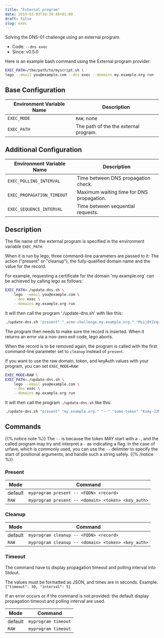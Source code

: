 ```yaml
---
title: "External program"
date: 2019-03-03T16:39:46+01:00
draft: false
slug: exec
---
```


<!-- THIS DOCUMENTATION IS AUTO-GENERATED. PLEASE DO NOT EDIT. -->
<!-- providers/dns/exec/exec.toml -->
<!-- THIS DOCUMENTATION IS AUTO-GENERATED. PLEASE DO NOT EDIT. -->

Solving the DNS-01 challenge using an external program.


<!--more-->

- Code: `--dns exec`
- Since: v0.5.0


Here is an example bash command using the External program provider:

```bash
EXEC_PATH=/the/path/to/myscript.sh \
lego --email you@example.com --dns exec --domains my.example.org run
```





## Base Configuration

| Environment Variable Name | Description                           |
|---------------------------|---------------------------------------|
| `EXEC_MODE`               | `RAW`, none                           |
| `EXEC_PATH`               | The path of the the external program. |


## Additional Configuration

| Environment Variable Name  | Description                               |
|----------------------------|-------------------------------------------|
| `EXEC_POLLING_INTERVAL`    | Time between DNS propagation check.       |
| `EXEC_PROPAGATION_TIMEOUT` | Maximum waiting time for DNS propagation. |
| `EXEC_SEQUENCE_INTERVAL`   | Time between sequential requests.         |


## Description

The file name of the external program is specified in the environment variable `EXEC_PATH`.

When it is run by lego, three command-line parameters are passed to it:
The action ("present" or "cleanup"), the fully-qualified domain name and the value for the record.

For example, requesting a certificate for the domain 'my.example.org' can be achieved by calling lego as follows:

```bash
EXEC_PATH=./update-dns.sh \
	lego --email you@example.com \
	--dns exec \
	--domains my.example.org run
```

It will then call the program './update-dns.sh' with like this:

```bash
./update-dns.sh "present" "_acme-challenge.my.example.org." "MsijOYZxqyjGnFGwhjrhfg-Xgbl5r68WPda0J9EgqqI"
```

The program then needs to make sure the record is inserted.
When it returns an error via a non-zero exit code, lego aborts.

When the record is to be removed again,
the program is called with the first command-line parameter set to `cleanup` instead of `present`.

If you want to use the raw domain, token, and keyAuth values with your program, you can set `EXEC_MODE=RAW`:

```bash
EXEC_MODE=RAW \
EXEC_PATH=./update-dns.sh \
	lego --email you@example.com \
	--dns exec \
	--domains my.example.org run
```

It will then call the program `./update-dns.sh` like this:

```bash
./update-dns.sh "present" "my.example.org." "--" "some-token" "KxAy-J3NwUmg9ZQuM-gP_Mq1nStaYSaP9tYQs5_-YsE.ksT-qywTd8058G-SHHWA3RAN72Pr0yWtPYmmY5UBpQ8"
```

## Commands

{{% notice note %}}
The `--` is because the token MAY start with a `-`, and the called program may try and interpret a `-` as indicating a flag.
In the case of urfave, which is commonly used,
you can use the `--` delimiter to specify the start of positional arguments, and handle such a string safely.
{{% /notice %}}

### Present

| Mode    | Command                                            |
|---------|----------------------------------------------------|
| default | `myprogram present -- <FQDN> <record>`             |
| `RAW`   | `myprogram present -- <domain> <token> <key_auth>` |

### Cleanup

| Mode    | Command                                            |
|---------|----------------------------------------------------|
| default | `myprogram cleanup -- <FQDN> <record>`             |
| `RAW`   | `myprogram cleanup -- <domain> <token> <key_auth>` |

### Timeout

The command have to display propagation timeout and polling interval into Stdout.

The values must be formatted as JSON, and times are in seconds.
Example: `{"timeout": 30, "interval": 5}`

If an error occurs or if the command is not provided:
the default display propagation timeout and polling interval are used.

| Mode    | Command                                            |
|---------|----------------------------------------------------|
| default | `myprogram timeout`                                |
| `RAW`   | `myprogram timeout`                                |





<!-- THIS DOCUMENTATION IS AUTO-GENERATED. PLEASE DO NOT EDIT. -->
<!-- providers/dns/exec/exec.toml -->
<!-- THIS DOCUMENTATION IS AUTO-GENERATED. PLEASE DO NOT EDIT. -->
